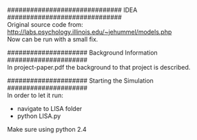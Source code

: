 ############################## IDEA ##############################  
Original source code from: http://labs.psychology.illinois.edu/~jehummel/models.php  
Now can be run with a small fix.  

##################### Background Information #####################  
In project-paper.pdf the background to that project is described.  

##################### Starting the Simulation #####################  
In order to let it run:  
- navigate to LISA folder  
- python LISA.py  

Make sure using python 2.4  
